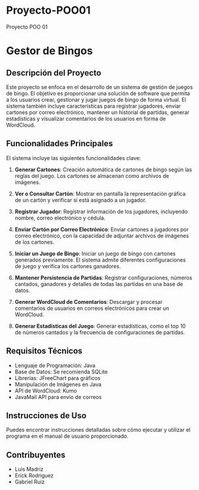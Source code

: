 # Proyecto-POO01
Proyecto POO 01

# Gestor de Bingos

## Descripción del Proyecto

Este proyecto se enfoca en el desarrollo de un sistema de gestión de juegos de bingo. El objetivo es proporcionar una solución de software que permita a los usuarios crear, gestionar y jugar juegos de bingo de forma virtual. El sistema también incluye características para registrar jugadores, enviar cartones por correo electrónico, mantener un historial de partidas, generar estadísticas y visualizar comentarios de los usuarios en forma de WordCloud.

## Funcionalidades Principales

El sistema incluye las siguientes funcionalidades clave:

1. **Generar Cartones**: Creación automática de cartones de bingo según las reglas del juego. Los cartones se almacenan como archivos de imágenes.

2. **Ver o Consultar Cartón**: Mostrar en pantalla la representación gráfica de un cartón y verificar si está asignado a un jugador.

3. **Registrar Jugador**: Registrar información de los jugadores, incluyendo nombre, correo electrónico y cédula.

4. **Enviar Cartón por Correo Electrónico**: Enviar cartones a jugadores por correo electrónico, con la capacidad de adjuntar archivos de imágenes de los cartones.

5. **Iniciar un Juego de Bingo**: Iniciar un juego de bingo con cartones generados previamente. El sistema admite diferentes configuraciones de juego y verifica los cartones ganadores.

6. **Mantener Persistencia de Partidas**: Registrar configuraciones, números cantados, ganadores y detalles de todas las partidas en una base de datos.

7. **Generar WordCloud de Comentarios**: Descargar y procesar comentarios de usuarios en correos electrónicos para crear un WordCloud.

8. **Generar Estadísticas del Juego**: Generar estadísticas, como el top 10 de números cantados y la frecuencia de configuraciones de partidas.

## Requisitos Técnicos

- Lenguaje de Programación: Java
- Base de Datos: Se recomienda SQLite
- Librerías: JFreeChart para gráficos
- Manipulación de Imágenes en Java
- API de WordCloud: Kumo
- JavaMail API para envío de correos

## Instrucciones de Uso

Puedes encontrar instrucciones detalladas sobre cómo ejecutar y utilizar el programa en el manual de usuario proporcionado.

## Contribuyentes

- Luis Madriz
- Erick Rodriguez
- Gabriel Ruiz
